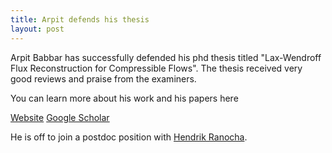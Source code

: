 ```yaml
---
title: Arpit defends his thesis
layout: post
---
```


Arpit Babbar has successfully defended his phd thesis titled "Lax-Wendroff Flux Reconstruction for Compressible Flows". The thesis received very good reviews and praise from the examiners. 

You can learn more about his work and his papers here

[Website](https://www.babbar.dev) 
[Google Scholar](https://scholar.google.com/citations?user=Onb_QGwAAAAJ&hl=en)

He is off to join a postdoc position with [Hendrik Ranocha](https://ranocha.de).

